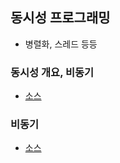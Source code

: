 ## 동시성 프로그래밍
- 병렬화, 스레드 등등

### 동시성 개요, 비동기 
- [소스](./ConcurrencyStudy/Chap01App/Program.cs)

### 비동기
- [소스](./ConcurrencyStudy/Chap02App/Program.cs)

